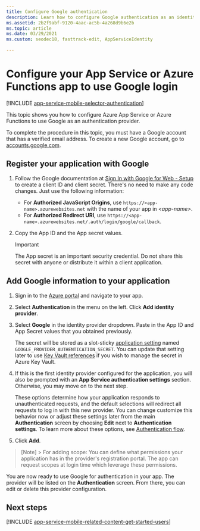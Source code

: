 ```yaml
---
title: Configure Google authentication
description: Learn how to configure Google authentication as an identity provider for your App Service or Azure Functions app.
ms.assetid: 2b2f9abf-9120-4aac-ac5b-4a268d9b6e2b
ms.topic: article
ms.date: 03/29/2021
ms.custom: seodec18, fasttrack-edit, AppServiceIdentity

---
```


# Configure your App Service or Azure Functions app to use Google login

[!INCLUDE [app-service-mobile-selector-authentication](../../includes/app-service-mobile-selector-authentication.md)]

This topic shows you how to configure Azure App Service or Azure Functions to use Google as an authentication provider.

To complete the procedure in this topic, you must have a Google account that has a verified email address. To create a new Google account, go to [accounts.google.com](https://go.microsoft.com/fwlink/p/?LinkId=268302).

## <a name="register"> </a>Register your application with Google

1. Follow the Google documentation at [Sign In with Google for Web - Setup](https://developers.google.com/identity/gsi/web/guides/get-google-api-clientid) to create a client ID and client secret. There's no need to make any code changes. Just use the following information:
    - For **Authorized JavaScript Origins**, use `https://<app-name>.azurewebsites.net` with the name of your app in *\<app-name>*.
    - For **Authorized Redirect URI**, use `https://<app-name>.azurewebsites.net/.auth/login/google/callback`.
1. Copy the App ID and the App secret values.

    > [!IMPORTANT]
    > The App secret is an important security credential. Do not share this secret with anyone or distribute it within a client application.

## <a name="secrets"> </a>Add Google information to your application

1. Sign in to the [Azure portal] and navigate to your app.
1. Select **Authentication** in the menu on the left. Click **Add identity provider**.
1. Select **Google** in the identity provider dropdown. Paste in the App ID and App Secret values that you obtained previously.

    The secret will be stored as a slot-sticky [application setting](./configure-common.md#configure-app-settings) named `GOOGLE_PROVIDER_AUTHENTICATION_SECRET`. You can update that setting later to use [Key Vault references](./app-service-key-vault-references.md) if you wish to manage the secret in Azure Key Vault.

1. If this is the first identity provider configured for the application, you will also be prompted with an **App Service authentication settings** section. Otherwise, you may move on to the next step.
    
    These options determine how your application responds to unauthenticated requests, and the default selections will redirect all requests to log in with this new provider. You can change customize this behavior now or adjust these settings later from the main **Authentication** screen by choosing **Edit** next to **Authentication settings**. To learn more about these options, see [Authentication flow](overview-authentication-authorization.md#authentication-flow).

1. Click **Add**.

> [Note]
    > For adding scope: You can define what permissions your application has in the provider's registration portal. The app can request scopes at login time which leverage these permissions.

You are now ready to use Google for authentication in your app. The provider will be listed on the **Authentication** screen. From there, you can edit or delete this provider configuration.

## <a name="related-content"> </a>Next steps

[!INCLUDE [app-service-mobile-related-content-get-started-users](../../includes/app-service-mobile-related-content-get-started-users.md)]

<!-- Anchors. -->

<!-- Images. -->

[0]: ./media/app-service-mobile-how-to-configure-google-authentication/mobile-app-google-redirect.png
[1]: ./media/app-service-mobile-how-to-configure-google-authentication/mobile-app-google-settings.png

<!-- URLs. -->

[Google apis]: https://go.microsoft.com/fwlink/p/?LinkId=268303

[Azure portal]: https://portal.azure.com/

